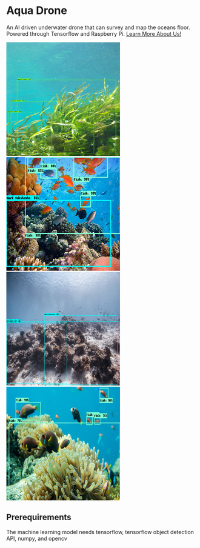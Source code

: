 # Aqua Drone
An AI driven underwater drone that can survey and map the oceans floor. Powered through Tensorflow and Raspberry Pi. [Learn More About Us!]("Website\Aquadrone\index.html")

<p float="left">
    <img src="Website\Aquadrone\images\home\aq_web.png" width="300" height="300">
    <img src="Website\Aquadrone\images\home\hs&fish.png" width="300" height="300">
    <img src="Website\Aquadrone\images\home\hs_web.png" width="300" height="300">
    <img src="Website\Aquadrone\images\home\fish_web.png" width="300" height="300">
</p>


## Prerequirements
The machine learning model needs tensorflow, tensorflow object detection API, numpy, and opencv
